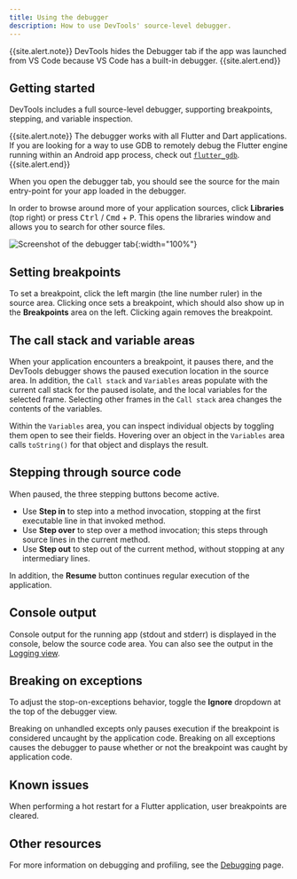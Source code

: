 ```yaml
---
title: Using the debugger
description: How to use DevTools' source-level debugger.
---
```


{{site.alert.note}}
  DevTools hides the Debugger tab if the app was launched
  from VS Code because VS Code has a built-in debugger.
{{site.alert.end}}

## Getting started

DevTools includes a full source-level debugger, supporting
breakpoints, stepping, and variable inspection.

{{site.alert.note}}
  The debugger works with all Flutter and Dart applications.
  If you are looking for a way to use GDB to remotely debug the
  Flutter engine running within an Android app process,
  check out [`flutter_gdb`][].
{{site.alert.end}}

[`flutter_gdb`]: {{site.repo.engine}}/blob/main/sky/tools/flutter_gdb

When you open the debugger tab, you should see the source for the main
entry-point for your app loaded in the debugger.

In order to browse around more of your application sources, click **Libraries**
(top right) or press <kbd>Ctrl</kbd> / <kbd>Cmd</kbd> + <kbd>P</kbd>.
This opens the libraries window and allows you
to search for other source files.

![Screenshot of the debugger tab](/assets/images/docs/tools/devtools/debugger_screenshot.png){:width="100%"}

## Setting breakpoints

To set a breakpoint, click the left margin (the line number ruler)
in the source area. Clicking once sets a breakpoint, which should
also show up in the **Breakpoints** area on the left. Clicking
again removes the breakpoint.

## The call stack and variable areas

When your application encounters a breakpoint, it pauses there,
and the DevTools debugger shows the paused execution location
in the source area. In addition, the `Call stack` and `Variables`
areas populate with the current call stack for the paused isolate,
and the local variables for the selected frame. Selecting other
frames in the `Call stack` area changes the contents of the variables.

Within the `Variables` area, you can inspect individual objects by
toggling them open to see their fields. Hovering over an object
in the `Variables` area calls `toString()` for that object and
displays the result.

## Stepping through source code

When paused, the three stepping buttons become active.

* Use **Step in** to step into a method invocation, stopping at
  the first executable line in that invoked method.
* Use **Step over** to step over a method invocation;
  this steps through source lines in the current method.
* Use **Step out** to step out of the current method,
  without stopping at any intermediary lines.

In addition, the **Resume** button continues regular
execution of the application.

## Console output

Console output for the running app (stdout and stderr) is
displayed in the console, below the source code area.
You can also see the output in the [Logging view][].

## Breaking on exceptions

To adjust the stop-on-exceptions behavior, toggle the
**Ignore** dropdown at the top of the debugger view.

Breaking on unhandled excepts only pauses execution if the
breakpoint is considered uncaught by the application code.
Breaking on all exceptions causes the debugger to pause
whether or not the breakpoint was caught by application code.

## Known issues

When performing a hot restart for a Flutter application,
user breakpoints are cleared.

[Logging view]: /tools/devtools/logging

## Other resources

For more information on debugging and profiling, see the
[Debugging][] page.

[Debugging]: /testing/debugging
